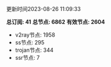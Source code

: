 更新时间2023-08-26 11:09:33

**总订阅: 41**
**总节点: 6862**
**有效节点: 2604**
- v2ray节点: 1958
- ss节点: 295
- trojan节点: 344
- ssr节点: 7
